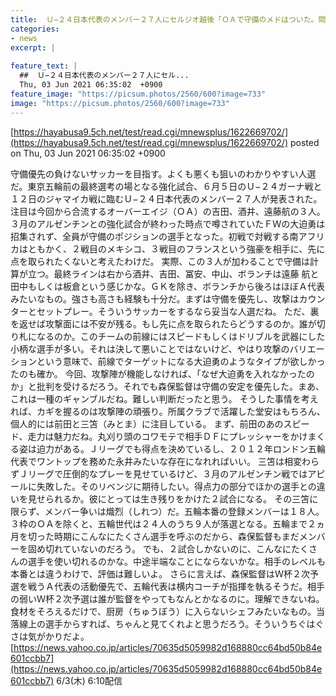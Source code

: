 ```yaml
---
title:  Ｕ−２４日本代表のメンバー２７人にセルジオ越後「ＯＡで守備のメドはついた。問題は攻撃陣。前田と三笘に期待したい」  
categories:
- news
excerpt: |
  
feature_text: |
  ##  Ｕ−２４日本代表のメンバー２７人にセル...
  Thu, 03 Jun 2021 06:35:02  +0900
feature_image: "https://picsum.photos/2560/600?image=733"
image: "https://picsum.photos/2560/600?image=733"
---
```


[https://hayabusa9.5ch.net/test/read.cgi/mnewsplus/1622669702/](https://hayabusa9.5ch.net/test/read.cgi/mnewsplus/1622669702/)
posted on Thu, 03 Jun 2021 06:35:02  +0900

<!--more-->

守備優先の負けないサッカーを目指す。よくも悪くも狙いのわかりやすい人選だ。東京五輪前の最終選考の場となる強化試合、６月５日のＵ−２４ガーナ戦と１２日のジャマイカ戦に臨むＵ−２４日本代表のメンバー２７人が発表された。 注目は今回から合流するオーバーエイジ（ＯＡ）の吉田、酒井、遠藤航の３人。３月のアルゼンチンとの強化試合が終わった時点で噂されていたＦＷの大迫勇は招集されず、全員が守備のポジションの選手となった。初戦で対戦する南アフリカはともかく、２戦目のメキシコ、３戦目のフランスという強豪を相手に、先に点を取られたくないと考えたわけだ。 実際、この３人が加わることで守備は計算が立つ。最終ラインは右から酒井、吉田、冨安、中山、ボランチは遠藤 航と田中もしくは板倉という感じかな。ＧＫを除き、ボランチから後ろはほぼＡ代表みたいなもの。強さも高さも経験も十分だ。まずは守備を優先し、攻撃はカウンターとセットプレー。そういうサッカーをするなら妥当な人選だね。 ただ、裏を返せば攻撃面には不安が残る。もし先に点を取られたらどうするのか。誰が切り札になるのか。このチームの前線にはスピードもしくはドリブルを武器にした小柄な選手が多い。それは決して悪いことではないけど、やはり攻撃のバリエーションという意味で、前線でターゲットになる大迫勇のようなタイプが欲しかったのも確か。 今回、攻撃陣が機能しなければ、「なぜ大迫勇を入れなかったのか」と批判を受けるだろう。それでも森保監督は守備の安定を優先した。まあ、これは一種のギャンブルだね。難しい判断だったと思う。 そうした事情を考えれば、カギを握るのは攻撃陣の頑張り。所属クラブで活躍した堂安はもちろん、個人的には前田と三笘（みとま）に注目している。 まず、前田のあのスピード、走力は魅力だね。丸刈り頭のコワモテで相手ＤＦにプレッシャーをかけまくる姿は迫力がある。Ｊリーグでも得点を決めているし、２０１２年ロンドン五輪代表でワントップを務めた永井みたいな存在になれればいい。 三笘は相変わらずＪリーグで圧倒的なプレーを見せているけど、３月のアルゼンチン戦ではアピールに失敗した。そのリベンジに期待したい。得点力の部分でほかの選手との違いを見せられるか。彼にとっては生き残りをかけた２試合になる。 その三笘に限らず、メンバー争いは熾烈（しれつ）だ。五輪本番の登録メンバーは１８人。３枠のＯＡを除くと、五輪世代は２４人のうち９人が落選となる。五輪まで２ヵ月を切った時期にこんなにたくさん選手を呼ぶのだから、森保監督もまだメンバーを固め切れていないのだろう。 でも、２試合しかないのに、こんなにたくさんの選手を使い切れるのかな。中途半端なことにならないかな。相手のレベルも本番とは違うわけで、評価は難しいよ。 さらに言えば、森保監督はＷ杯２次予選を戦うＡ代表の活動優先で、五輪代表は横内コーチが指揮を執るそうだ。相手の弱いＷ杯２次予選は誰が監督をやってもなんとかなるのに。理解できないね。食材をそろえるだけで、厨房（ちゅうぼう）に入らないシェフみたいなもの。当落線上の選手からすれば、ちゃんと見てくれよと思うだろう。そういうちぐはぐさは気がかりだよ。 [https://news.yahoo.co.jp/articles/70635d5059982d168880cc64bd50b84e601ccbb7](https://news.yahoo.co.jp/articles/70635d5059982d168880cc64bd50b84e601ccbb7) 6/3(木) 6:10配信
